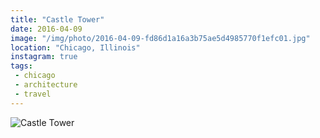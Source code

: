 ```yaml
---
title: "Castle Tower"
date: 2016-04-09
image: "/img/photo/2016-04-09-fd86d1a16a3b75ae5d4985770f1efc01.jpg"
location: "Chicago, Illinois"
instagram: true
tags:
 - chicago
 - architecture
 - travel
---
```


![Castle Tower](/img/photo/2016-04-09-fd86d1a16a3b75ae5d4985770f1efc01.jpg)

